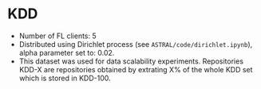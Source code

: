 # KDD
- Number of FL clients: 5
- Distributed using Dirichlet process (see ```ASTRAL/code/dirichlet.ipynb```), alpha parameter set to: 0.02.
- This dataset was used for data scalability experiments. Repositories KDD-X are repositories obtained by extrating X% of the whole KDD set which is stored in KDD-100.

